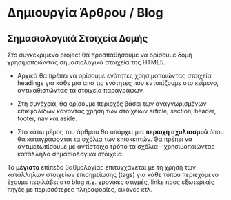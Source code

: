 # Δημιουργία Άρθρου / Blog 

## Σημασιολογικά Στοιχεία Δομής

Στο συγκεκριμένο project θα προσπαθήσουμε να ορίσουμε δομή χρησιμοποιώντας σημασιολογικά στοιχεία της HTML5.

- Αρχικά θα πρέπει να ορίσουμε ενότητες χρησιμοποιώντας στοιχεία headings για κάθε μια απο τις ενότητες που εντοπίζουμε στο κείμενο, αντικαθιστώντας τα στοιχεία παραγράφων. 

- Στη συνέχεια, θα ορίσουμε περιοχές βάσει των αναγνωρισμένων επικφαλίδων κάνοντας χρήση των στοιχείων article, section, header, footer, nav και aside. 

- Στο κάτω μέρος του άρθρου θα υπάρχει μια **περιοχή σχολιασμού** όπου θα καταγράφονται τα σχόλια των επισκεπτών. Θα πρέπει να αντιμετωπίσουμε με αντίστοιχο τρόπο τα σχόλια - χρησιμοποιώντας κατάλληλα σημασιολογικά στοιχεία.

Το **μέγιστο** επίπεδο βαθμολογίας επιτυγχάνεται με τη χρήση των κατάλληλων στοιχείων επισημείωσης (tags) για κάθε τύπου περιεχόμενο έχουμε περιλάβει στο blog π.χ. χρονικές στιγμές, links προς εξωτερικές πηγές με περισσότερες πληροφορίες, εικόνες κτλ.


